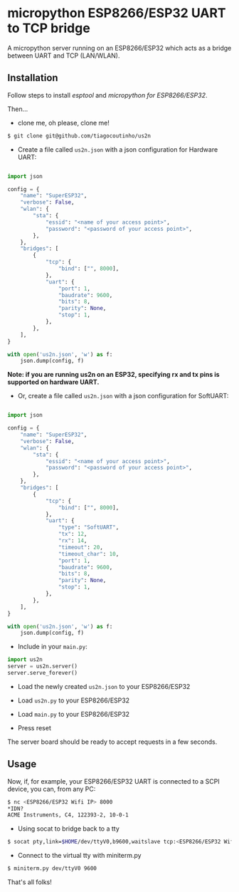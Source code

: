 # micropython ESP8266/ESP32 UART to TCP bridge

A micropython server running on an ESP8266/ESP32 which acts as a bridge
between UART and TCP (LAN/WLAN).

## Installation

Follow steps to install *esptool* and *micropython for ESP8266/ESP32*.

Then...

* clone me, oh please, clone me!

```bash
$ git clone git@github.com/tiagocoutinho/us2n
```

* Create a file called `us2n.json` with a json configuration for Hardware UART:

```python

import json

config = {
    "name": "SuperESP32",
    "verbose": False,
    "wlan": {
        "sta": {
            "essid": "<name of your access point>",
            "password": "<password of your access point>",
        },
    },
    "bridges": [
        {
            "tcp": {
                "bind": ["", 8000],
            },
            "uart": {
                "port": 1,
                "baudrate": 9600,
                "bits": 8,
                "parity": None,
                "stop": 1,
            },
        },
    ],
}

with open('us2n.json', 'w') as f:
    json.dump(config, f)

```

**Note: if you are running us2n on an ESP32, specifying rx and tx pins is supported on hardware UART.**

* Or, create a file called `us2n.json` with a json configuration for SoftUART:

```python

import json

config = {
    "name": "SuperESP32",
    "verbose": False,
    "wlan": {
        "sta": {
            "essid": "<name of your access point>",
            "password": "<password of your access point>",
        },
    },
    "bridges": [
        {
            "tcp": {
                "bind": ["", 8000],
            },
            "uart": {
                "type": "SoftUART",
                "tx": 12,
                "rx": 14,
                "timeout": 20,
                "timeout_char": 10,
                "port": 1,
                "baudrate": 9600,
                "bits": 8,
                "parity": None,
                "stop": 1,
            },
        },
    ],
}

with open('us2n.json', 'w') as f:
    json.dump(config, f)

```

* Include in your `main.py`:

```python
import us2n
server = us2n.server()
server.serve_forever()
```

* Load the newly created `us2n.json` to your ESP8266/ESP32

* Load `us2n.py` to your ESP8266/ESP32

* Load `main.py` to your ESP8266/ESP32

* Press reset

The server board should be ready to accept requests in a few seconds.


## Usage

Now, if, for example, your ESP8266/ESP32 UART is connected to a SCPI device,
you can, from any PC:

```bash
$ nc <ESP8266/ESP32 Wifi IP> 8000
*IDN?
ACME Instruments, C4, 122393-2, 10-0-1

```
* Using socat to bridge back to a tty
```bash
$ socat pty,link=$HOME/dev/ttyV0,b9600,waitslave tcp:<ESP8266/ESP32 Wifi IP>:8000
```
* Connect to the virtual tty with miniterm.py
```bash
$ miniterm.py dev/ttyV0 9600
```
That's all folks!

